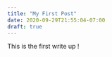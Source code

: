 ```yaml
---
title: "My First Post"
date: 2020-09-29T21:55:04-07:00
draft: true
---
```


This is the first write up !
